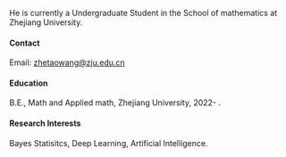 He is currently a Undergraduate Student in the School of mathematics at Zhejiang University.
#### Contact

Email: zhetaowang@zju.edu.cn

#### Education
B.E., Math and Applied math, Zhejiang University, 2022- .

#### Research Interests
Bayes Statisitcs, Deep Learning, Artificial Intelligence.

